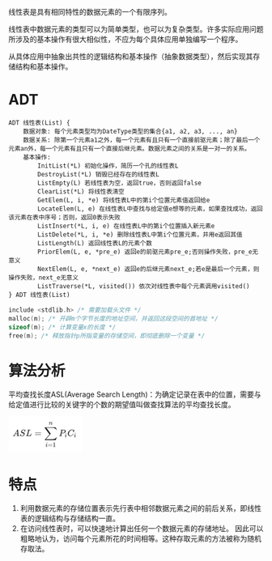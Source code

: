 线性表是具有相同特性的数据元素的一个有限序列。

线性表中数据元素的类型可以为简单类型，也可以为复杂类型。许多实际应用问题所涉及的基本操作有很大相似性，不应为每个具体应用单独编写一个程序。

从具体应用中抽象出共性的逻辑结构和基本操作（抽象数据类型），然后实现其存储结构和基本操作。

# ADT

```
ADT 线性表(List) {
    数据对象: 每个元素类型均为DateType类型的集合{a1, a2, a3, ..., an}
    数据关系: 除第一个元素a1之外，每一个元素有且只有一个直接前驱元素；除了最后一个元素an外，每一个元素有且只有一个直接后继元素。数据元素之间的关系是一对一的关系。
    基本操作: 
        InitList(*L) 初始化操作，简历一个孔的线性表L
        DestroyList(*L) 销毁已经存在的线性表L
        ListEmpty(L) 若线性表为空，返回true，否则返回false
        ClearList(*L) 将线性表清空
        GetElem(L, i, *e) 将线性表L中的第i个位置元素值返回给e
        LocateElem(L, e) 在线性表L中查找与给定值e想等的元素，如果查找成功，返回该元素在表中序号；否则，返回0表示失败
        ListInsert(*L, i, e) 在线性表L中的第i个位置插入新元素e
        ListDelete(*L, i, *e) 删除线性表L中第i个位置元素，并用e返回其值
        ListLength(L) 返回线性表L的元素个数
        PriorElem(L, e, *pre_e) 返回e的前驱元素pre_e;否则操作失败，pre_e无意义
        NextElem(L, e, *next_e) 返回e的后继元素next_e;若e是最后一个元素，则操作失败，next_e无意义
        ListTraverse(*L, visited()) 依次对线性表中每个元素调用visited()
} ADT 线性表(List)
```

```c
include <stdlib.h> /* 需要加载头文件 */
malloc(m); /* 开辟m个字节长度的地址空间，并返回这段空间的首地址 */
sizeof(m); /* 计算变量x的长度 */
free(m); /* 释放指针p所指变量的存储空间，即彻底删除一个变量 */
```

# 算法分析

平均查找长度ASL(Average Search Length)：为确定记录在表中的位置，需要与给定值进行比较的关键字的个数的期望值叫做查找算法的平均查找长度。

![线性表平均查找长度公式](../../doc/latex/2.1.png)

# 特点

1. 利用数据元素的存储位置表示先行表中相邻数据元素之间的前后关系，即线性表的逻辑结构与存储结构一直。
2. 在访问线性表时，可以快速地计算出任何一个数据元素的存储地址。
因此可以粗略地认为，访问每个元素所花的时间相等。这种存取元素的方法被称为随机存取法。